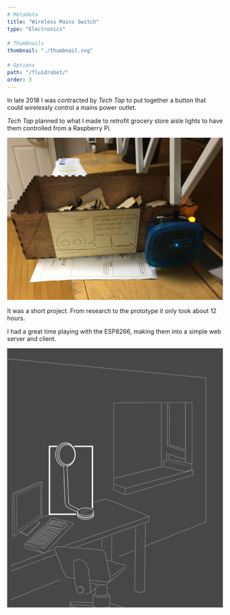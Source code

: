 ```yaml
---
# Metadata
title: "Wireless Mains Switch"
type: "Electronics"

# Thumbnails
thumbnail: "./thumbnail.svg"

# Options
path: "/fluidrobot/"
order: 3
---
```


<article role="article">

In late 2018 I was contracted by *Tech Tap* to put together a button that could wirelessly control a mains power outlet.

*Tech Tap* planned to what I made to retrofit grocery store aisle lights to have them controlled from a Raspberry Pi.

</article>

![Chalmers Signal](images/signalAtStFelix.jpg)


<article role="article">

It was a short project. From research to the prototype it only took about 12 hours.

I had a great time playing with the ESP8266, making them into a simple web server and client.

</article>

![Chalmers Signal illustration](images/chalmersSignalIllustration.png)
